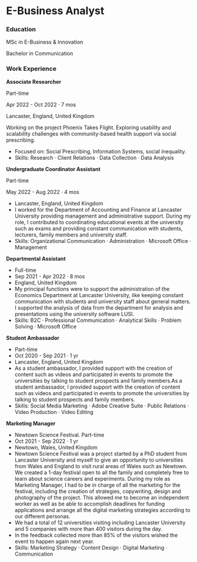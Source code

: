 # E-Business Analyst

### Education
MSc in E-Business & Innovation

Bachelor in Communication

### Work Experience
**Associate Researcher**

Part-time

Apr 2022 - Oct 2022 · 7 mos

Lancaster, England, United Kingdom

Working on the project Phoenix Takes Flight. Exploring usability and scalability challenges with community-based health support via social prescribing.
- Focused on: Social Prescribing, Information Systems, social inequality.
- Skills: Research · Client Relations · Data Collection · Data Analysis


**Undergraduate Coordinator Assistant**

Part-time

May 2022 - Aug 2022 · 4 mos
- Lancaster, England, United Kingdom
- I worked for the Department of Accounting and Finance at Lancaster University providing management and administrative support. During my role, I contributed to coordinating educational events at the university such as exams and providing constant communication with students, lecturers, family members and university staff.
- Skills: Organizational Communication · Administration · Microsoft Office · Management


**Departmental Assistant**
- Full-time
- Sep 2021 - Apr 2022 · 8 mos
- England, United Kingdom
- My principal functions were to support the administration of the Economics Department at Lancaster University, like keeping constant communication with students and university staff about general matters. I supported the analysis of data from the department for analysis and presentations using the university software LUSI.
- Skills: B2C · Professional Communication · Analytical Skills · Problem Solving · Microsoft Office


**Student Ambassador**
- Part-time
- Oct 2020 - Sep 2021 · 1 yr
- Lancaster, England, United Kingdom
- As a student ambassador, I provided support with the creation of content such as videos and participated in events to promote the universities by talking to student prospects and family members.As a student ambassador, I provided support with the creation of content such as videos and participated in events to promote the universities by talking to student prospects and family members.
- Skills: Social Media Marketing · Adobe Creative Suite · Public Relations · Video Production · Video Editing


**Marketing Manager**
- Newtown Science Festival. Part-time
- Oct 2021 - Sep 2022 · 1 yr
- Newtown, Wales, United Kingdom
- Newtown Science Festival was a project started by a PhD student from Lancaster University and myself to give an opportunity to universities from Wales and England to visit rural areas of Wales such as Newtown. We created a 1-day festival open to all the family and completely free to learn about science careers and experiments.
During my role as Marketing Manager, I had to be in charge of all the marketing for the festival, including the creation of strategies, copywriting, design and photography of the project. This allowed me to become an independent worker as well as be able to accomplish deadlines for funding applications and arrange all the digital marketing strategies according to our different personas. 
- We had a total of 12 universities visiting including Lancaster University and 5 companies with more than 400 visitors during the day. 
- In the feedback collected more than 85% of the visitors wished the event to happen again next year.
- Skills: Marketing Strategy · Content Design · Digital Marketing · Communication


